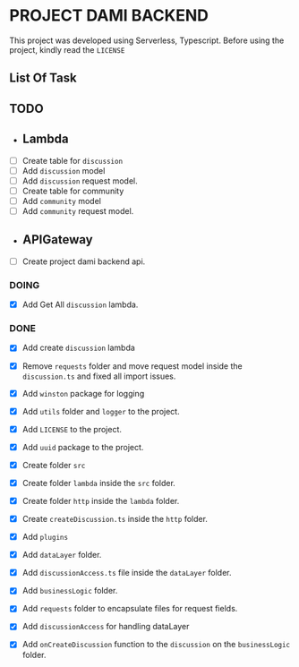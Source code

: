 # PROJECT DAMI BACKEND

This project was developed using Serverless, Typescript.
Before using the project, kindly read the `LICENSE`

## List Of Task

## TODO

- ## Lambda

* [ ] Create table for `discussion`
* [ ] Add `discussion` model
* [ ] Add `discussion` request model.
* [ ] Create table for community
* [ ] Add `community` model
* [ ] Add `community` request model.

- ## APIGateway

* [ ] Create project dami backend api.

### DOING

- [x] Add Get All `discussion` lambda.
<!-- * None yet.  -->

### DONE
- [x] Add create `discussion` lambda
- [x] Remove `requests` folder and move request model inside the `discussion.ts` and fixed all import issues.
- [x] Add `winston` package for logging
- [x] Add `utils` folder and `logger` to the project.
- [x] Add `LICENSE` to the project.
- [x] Add `uuid` package to the project.
- [x] Create folder `src`
- [x] Create folder `lambda` inside the `src` folder.
- [x] Create folder `http` inside the `lambda` folder.
- [x] Create `createDiscussion.ts` inside the `http` folder.
- [x] Add `plugins`
- [x] Add `dataLayer` folder.
- [x] Add `discussionAccess.ts` file inside the `dataLayer` folder.
- [x] Add `businessLogic` folder.
- [x] Add `requests` folder to encapsulate files for request fields.
- [x] Add `discussionAccess` for handling dataLayer
- [x] Add `onCreateDiscussion` function to the `discussion` on the `businessLogic` folder.

